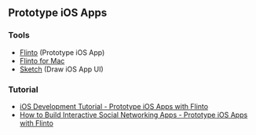 
## Prototype iOS Apps

### Tools

* [Flinto](https://www.flinto.com/) (Prototype iOS App)
* [Flinto for Mac](https://www.flinto.com/mac/download)
* [Sketch](http://sketchapp.com) (Draw iOS App UI)

### Tutorial

* [iOS Development Tutorial - Prototype iOS Apps with Flinto](https://www.youtube.com/watch?v=NbdduKMdqeM)
* [How to Build Interactive Social Networking Apps - Prototype iOS Apps with Flinto](https://www.youtube.com/watch?v=zvbHXy06wjU)
